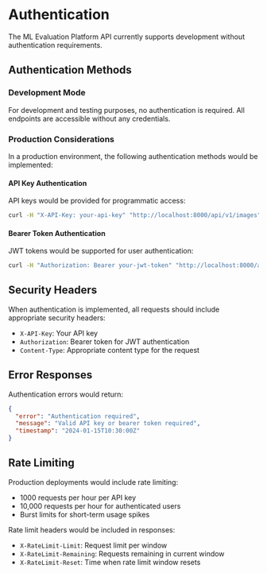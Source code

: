# Authentication

The ML Evaluation Platform API currently supports development without authentication requirements.

## Authentication Methods

### Development Mode

For development and testing purposes, no authentication is required. All endpoints are accessible without any credentials.

### Production Considerations

In a production environment, the following authentication methods would be implemented:

#### API Key Authentication

API keys would be provided for programmatic access:

```bash
curl -H "X-API-Key: your-api-key" "http://localhost:8000/api/v1/images"
```

#### Bearer Token Authentication

JWT tokens would be supported for user authentication:

```bash
curl -H "Authorization: Bearer your-jwt-token" "http://localhost:8000/api/v1/images"
```

## Security Headers

When authentication is implemented, all requests should include appropriate security headers:

- `X-API-Key`: Your API key
- `Authorization`: Bearer token for JWT authentication
- `Content-Type`: Appropriate content type for the request

## Error Responses

Authentication errors would return:

```json
{
  "error": "Authentication required",
  "message": "Valid API key or bearer token required",
  "timestamp": "2024-01-15T10:30:00Z"
}
```

## Rate Limiting

Production deployments would include rate limiting:

- 1000 requests per hour per API key
- 10,000 requests per hour for authenticated users
- Burst limits for short-term usage spikes

Rate limit headers would be included in responses:

- `X-RateLimit-Limit`: Request limit per window
- `X-RateLimit-Remaining`: Requests remaining in current window
- `X-RateLimit-Reset`: Time when rate limit window resets
